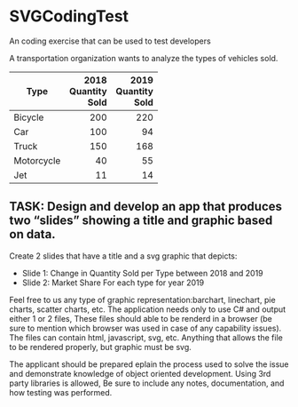 # SVGCodingTest
An coding exercise that can be used to test developers

A transportation organization wants to analyze the types of vehicles sold.  
     	    
Type | 2018<br> Quantity<br>Sold | 2019<br>Quantity<br>Sold
----  |  --------: | --------:  
Bicycle | 200 | 220
Car	   | 100 |  94
Truck   | 150 | 168
Motorcycle | 40 | 55
Jet | 11 | 14

## TASK: Design and develop an app that produces two “slides” showing a title and graphic based on data. 
  Create 2 slides that have a title and a svg graphic that depicts:
* Slide 1: Change in Quantity Sold per Type between 2018 and 2019
* Slide 2: Market Share For each type for year 2019
    
Feel free to us any type of graphic representation:barchart, linechart, pie charts, scatter charts, etc. 
The application needs only to use C# and output either 1 or 2 files,  These files should able to be renderd in a browser (be sure to mention which browser was used in case of any capability issues). The files can contain html, javascript, svg, etc.  Anything that allows the file to be rendered properly, but graphic must be svg. 

The applicant should be prepared eplain the process used to solve the issue and demonstrate knowledge of object oriented development. Using 3rd party libraries is allowed, Be sure to include any notes, documentation, and how testing was performed.  

